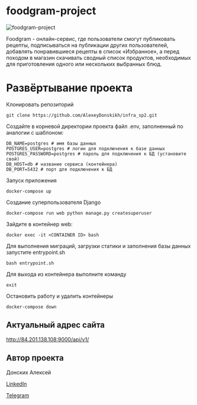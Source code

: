# foodgram-project

![foodgram-project](https://github.com/AlexeyDonskikh/foodgram-project/workflows/foodgram/badge.svg)

Foodgram - онлайн-сервис, где пользователи смогут публиковать рецепты, подписываться на публикации других пользователей, 
добавлять понравившиеся рецепты в список «Избранное», а перед походом в магазин скачивать сводный список продуктов, 
необходимых для приготовления одного или нескольких выбранных блюд.

# Развёртывание проекта
Клонировать репозиторий
    
    git clone https://github.com/AlexeyDonskikh/infra_sp2.git

Создайте в корневой директории проекта файл .env, заполненный по аналогии с шаблоном:

    DB_NAME=postgres # имя базы данных
    POSTGRES_USER=postgres # логин для подключения к базе данных
    POSTGRES_PASSWORD=postgres # пароль для подключения к БД (установите свой)
    DB_HOST=db # название сервиса (контейнера)
    DB_PORT=5432 # порт для подключения к БД

Запуск приложения

    docker-compose up

Создание суперпользователя Django

    docker-compose run web python manage.py createsuperuser

Зайдите в контейнер web:

    docker exec -it <CONTAINER ID> bash

Для выполнения миграций, загрузки статики и заполнения базы данных запустите entrypoint.sh

    bash entrypoint.sh

Для выхода из контейнера выполните команду

    exit

Остановить работу и удалить контейнеры 

    docker-compose down

## Актуальный адрес сайта

<http://84.201.138.108:9000/api/v1/>


## Автор проекта

Донских Алексей

[LinkedIn](https://www.linkedin.com/in/alexey-donskikh/ "LinkedIN автора")

[Telegram](https://www.t.me/donskikhalexey/ "@donskikhalexey")